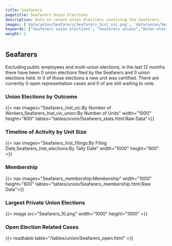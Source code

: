 ```yaml
---
title: Seafarers
pagetitle: Seafarers Union Elections
description: Data on recent union elections involving the Seafarers.
images: ['data/union/Seafarers/Seafarers_hist_vic.png', 'data/union/Seafarers/Seafarers_hist_size.png', 'data/union/Seafarers/Seafarers_10.png']
keywords: ["Seafarers union elections", "Seafarers unions","Union elections"]
weight: 1
---
```

##  Seafarers

Excluding public employees and multi-union elections, in the last 12 months there have been 0 union elections filed by the Seafarers and 0 union elections held. In 0 of those elections a new unit was certified. There are currently 0 open representation cases and 0 of are still waiting to vote.

### Union Elections by Outcome
{{< nav images="Seafarers_hist_vic:By Number of Workers,Seafarers_hist_vic_union:By Number of Units" width="1000" height="800" tables="tables/union/Seafarers_stats.html:Raw Data">}}

### Timeline of Activity by Unit Size
{{< nav images="Seafarers_hist_filings:By Filing Date,Seafarers_hist_elections:By Tally Date" width="1000" height="800" >}}

### Membership
{{< nav images="Seafarers_membership:Membership" width="1000" height="800" tables="tables/union/Seafarers_membership.html:Raw Data">}}

### Largest Private Union Elections
{{< image src="Seafarers_10.png" width="1000" height="1000"  >}}

### Open Election Related Cases
{{< readtable table="/tables/union/Seafarers_open.html" >}}

